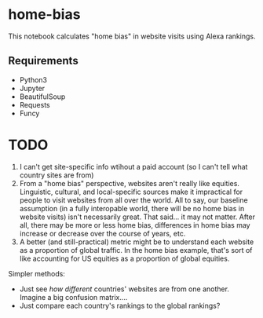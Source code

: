 # home-bias

This notebook calculates "home bias" in website visits using Alexa rankings.

## Requirements

- Python3
- Jupyter
- BeautifulSoup
- Requests
- Funcy

# TODO

1. I can't get site-specific info wtihout a paid account (so I can't tell what country sites are from)
2. From a "home bias" perspective, websites aren't really like equities. Linguistic, cultural, and local-specific sources make it impractical for people to visit websites from all over the world. All to say, our baseline assumption (in a fully interopable world, there will be no home bias in website visits) isn't necessarily great. That said... it may not matter. After all, there may be more or less home bias, differences in home bias may increase or decrease over the course of years, etc.
3. A better (and still-practical) metric might be to understand each website as a proportion of global traffic. In the home bias example, that's sort of like accounting for US equities as a proportion of global equities.

Simpler methods:
- Just see *how different* countries' websites are from one another. Imagine a big confusion matrix....
- Just compare each country's rankings to the global rankings?

